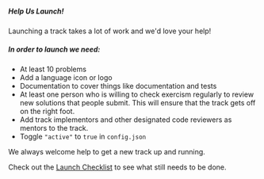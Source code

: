 ##### Help Us Launch!

Launching a track takes a lot of work and we'd love your help!

##### In order to launch we need:

- At least 10 problems
- Add a language icon or logo
- Documentation to cover things like documentation and tests
- At least one person who is willing to check exercism regularly to review new solutions that people submit. This will ensure that the track gets off on the right foot.
- Add track implementors and other designated code reviewers as mentors to the track. 
- Toggle `"active"` to `true` in `config.json`


We always welcome help to get a new track up and running.

Check out the [Launch Checklist](REPO/search?q=launch+checklist&type=Issues&utf8=%E2%9C%93) to see what still needs to be done.
